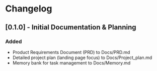 # Changelog

## [0.1.0] - Initial Documentation & Planning
### Added
- Product Requirements Document (PRD) to Docs/PRD.md
- Detailed project plan (landing page focus) to Docs/Project_plan.md
- Memory bank for task management to Docs/Memory.md 